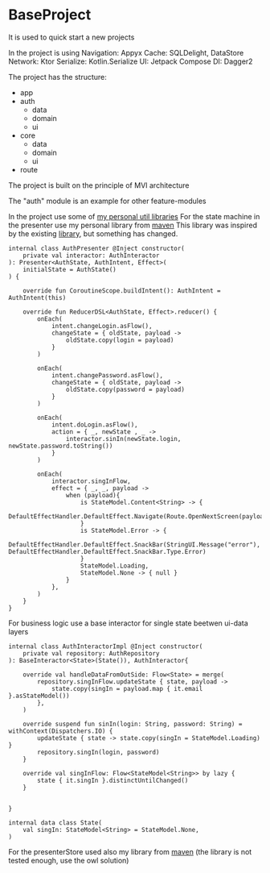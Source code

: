 # BaseProject

It is used to quick start a new projects

In the project is using
Navigation: Appyx
Cache: SQLDelight, DataStore
Network: Ktor
Serialize: Kotlin.Serialize
UI: Jetpack Compose
DI: Dagger2

The project has the structure:
- app
- auth
  - data
  - domain
  - ui
- core
  - data
  - domain
  - ui
- route 

The project is built on the principle of MVI architecture

The "auth" module is an example for other feature-modules

In the project use some of [my personal util libraries](https://github.com/Privatik/MyUtilsProject/tree/master/util)
For the state machine in the presenter use my personal library from [maven](https://central.sonatype.com/artifact/io.github.privatik/machine/1.0.2-beta) 
This library was inspired by the existing [library](https://github.com/dimsuz/unicorn/tree/master), but something has changed.
```
internal class AuthPresenter @Inject constructor(
    private val interactor: AuthInteractor
): Presenter<AuthState, AuthIntent, Effect>(
    initialState = AuthState()
) {

    override fun CoroutineScope.buildIntent(): AuthIntent = AuthIntent(this)

    override fun ReducerDSL<AuthState, Effect>.reducer() {
        onEach(
            intent.changeLogin.asFlow(),
            changeState = { oldState, payload ->
                oldState.copy(login = payload)
            }
        )

        onEach(
            intent.changePassword.asFlow(),
            changeState = { oldState, payload ->
                oldState.copy(password = payload)
            }
        )

        onEach(
            intent.doLogin.asFlow(),
            action = { _, newState , _ ->
                interactor.sinIn(newState.login, newState.password.toString())
            }
        )

        onEach(
            interactor.singInFlow,
            effect = { _, _, payload ->
                when (payload){
                    is StateModel.Content<String> -> {
                        DefaultEffectHandler.DefaultEffect.Navigate(Route.OpenNextScreen(payload.data))
                    }
                    is StateModel.Error -> {
                        DefaultEffectHandler.DefaultEffect.SnackBar(StringUI.Message("error"), DefaultEffectHandler.DefaultEffect.SnackBar.Type.Error)
                    }
                    StateModel.Loading,
                    StateModel.None -> { null }
                }
            },
        )
    }
}
```

For business logic use a base interactor for single state beetwen ui-data layers
```
internal class AuthInteractorImpl @Inject constructor(
    private val repository: AuthRepository
): BaseInteractor<State>(State()), AuthInteractor{

    override val handleDataFromOutSide: Flow<State> = merge(
        repository.singInFlow.updateState { state, payload ->
            state.copy(singIn = payload.map { it.email }.asStateModel())
        },
    )

    override suspend fun sinIn(login: String, password: String) = withContext(Dispatchers.IO) {
        updateState { state -> state.copy(singIn = StateModel.Loading) }
        repository.singIn(login, password)
    }

    override val singInFlow: Flow<StateModel<String>> by lazy {
        state { it.singIn }.distinctUntilChanged()
    }


}

internal data class State(
    val singIn: StateModel<String> = StateModel.None,
)
```

For the presenterStore used also my library from [maven](https://central.sonatype.com/artifact/io.github.privatik/presenter-android/1.0.2-beta) (the library is not tested enough, use the owl solution)


